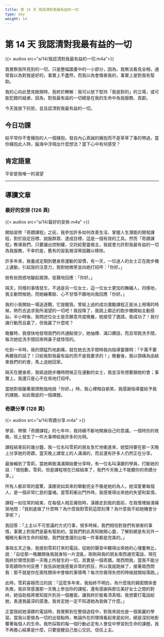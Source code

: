 ```yaml
---
title: 第 14 天 我認清對我最有益的一切
type: day
weight: 14
---
```


# 第 14 天 我認清對我最有益的一切

{{< audios src="a/14/我認清對我最有益的一切.m4a">}}

我覺察我所見到的一切，只是整幅圖畫中的一小部分，因為，我無法看見全相，通常我以為對我是好的，事實上不盡然，而我以為會傷害我的，事實上是對我有幫助。

我的心向此慧見敞開時，我終於瞭解：我可以放下堅持「我是對的」的立場，或可能犯錯的疑慮，因為，對我最有益的一切總是在我的生命中為我服務、貢獻。

今天我放下抗拒，並且認清對我最有益的一切。

## 今日功課

給平常你不會擁抱的人一個擁抱，發自內心真誠的擁抱而不是草草了事的帶過，當你擁抱此人時，腦海中浮現出什麼想法？當下心中有何感受？

## 肯定語意

平安是我唯一的渴望

---

## 導讀文章

### 最好的安排 (126 頁)

{{< audios src="a/14/最好的安排.m4a" >}}

開始習修「奇蹟課程」之前，我參加許多如何改善生活、掌握人生潛能的開發課程，對於設定目標、說服群眾、達成目標，這是一個有效的工具。然而「奇蹟課程」教導我們，只要讓出控制權，交託給聖靈做主，我就會允許對我最有益的一切為我服務，不幸的是，舊有的習氣根深蒂固難以移除。

許多年來，我養成定期到健身房運動的習慣，有一天，一位迷人的女士正在跑步機上運動，引起我的注意力，我對她微笑並向她打招呼：「你好。」

她有些困惑地皺起眉頭，低聲地回應：「你好。」

隔天，同樣的事情發生，不過是另一位女士，這一位女士更加的嫵媚人，同樣地，我主動問候她，而她繃著臉、心不甘情不願地向我回應「你好。」

我的小我開始一場追逐戰，它提醒我，曾經上過的成功激勵課程正是派上用場的時候，熱烈去追求我所渴望的一切吧！我投降了，我跳上鄰近的跑步機開始主動搭訕，半小時後，我問迚位女士是否願意共度晚餐，她接受了邀請。我成功了！我付諸行動而且贏了，但我贏了什麼呢？

晚餐時，我很快地發現我們的共通點很少，她抽煙、滿口髒話，而且常跑洗手間，每次她從洗手間回來時鼻子就怪怪的。

吃到一半時，我的頭猛烈地劇痛，就在她去洗手間時我向指導靈聲明：「千萬不要再聽我的話了！只給我對我最有益的而不是我要求的！」晚餐後，我以頭痛為由結束我們的約會，馬上送她回家。

隔天在健身房，我經過跑步機時問候正在運動的女士，我並沒有想要跟她約會；事實上，我還只是心不在焉地打招呼。

當她對我皺著眉頭勉強地說「你好。」時，我心裡暗自偷笑，我感謝指導靈給予我的課題，如此徹底的一個課題。

### 奇蹟分享 (128 頁)

{{< audios src="a/14/奇蹟分享.m4a" >}}

學習、帶領「奇蹟課程」的七年中，我持續不斷地開展自己的意識。一個特別的夜晚，班上發生了一件大事帶給我許多的光明。

課程結束前的幾分鐘，我一位名叫雪莉的朋友急忙地衝進來，她堅持要在那一天晚上分享她的奇蹟，當天晚上課堂上的人滿滿的，而且還有許多人仍然正在分享。

最後輪到了雪莉，當她興致滿滿開始要分享時，有一位名叫漢娜的學員，打斷她的話：「很抱歉，雪莉，但是課程現在已經結束了，我們今天晚上不能聽你的奇蹟分享。」

所有人都非常的震驚，漢娜突如其來的舉動完全不像是她的為人，她深愛著每個人，是一個非常仁慈的靈魂。當雪莉衝出門外時，我感覺得出來她的失望和氣憤。

課程一如往常的結束，在每個人相互擁抱時，漢娜走到我的面前，在我懷裡崩潰痛哭地問：「我到底做了什麼啊？為什麼我對雪莉這麼刻薄？為什麼我不給她機會分享呢？」

我回答：「上主以不可思議的方式行事，很多時候，我們相信對我們有損害的事情，事實上對我們是最有幫助的。當我們對此真知敞開心靈，了解到總是有另外一種眼光看待生命的經驗，我們就會識別出每一件事都是完美的。」

事隔五天之後，我接到雪莉打來的電話，從她的聲音中聽得出來她的心懂奮無比，說：「自從那一晚離開後我就身陷一片混亂，剛剛與我的朋友南西通完電話，現在我終於領悟到那一天晚上所發生的一切，其實是一個奇蹟。南西問我，當我不能分享奇蹟時作何反應？我告訴她我感覺非常的抓狂，所以我就跑掉了，接著南西問我：那不就是你在兩性關係中會做的事情嗎？每次你覺得失控的時候就開始落跑。」

此時，雪莉喜極而泣的說：「這麼多年來，我始終不明白，為什麼我的親密關係會失敗，我非常感激那一天晚上參加你的課程，還有感謝與那位美好女士之間的對峙，她協助我將覺知提升到另一個層面，讓我終於能看清真相，我想要打電話給她，表達我最深的感激，我肯定她一定不知道她為我做了什麼。」

正當我給她漢娜的電話時，我覺察到在整個過程中，對我來說也是一個美麗的學習。當我以愛做為一切的出發點時，無論外在的環境看起來是如何，總是深刻地影響著每個人的生命。我所採取的每一個行動必定有人會從中學習到生命的課題，我不再擔心結果是什麼，只要提醒自己放心交託、信任上主。
